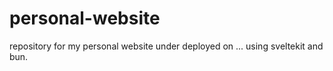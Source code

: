 # personal-website

repository for my personal website under deployed on ... using sveltekit and bun.
